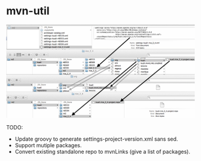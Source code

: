 # mvn-util

![Image of mvnLinks](https://raw.githubusercontent.com/eghm/mvn-util/master/doc/img/mvnLinks-annotated.png)

TODO:
* Update groovy to generate settings-project-version.xml sans sed.
* Support mutiple packages. 
* Convert existing standalone repo to mvnLinks (give a list of packages).
